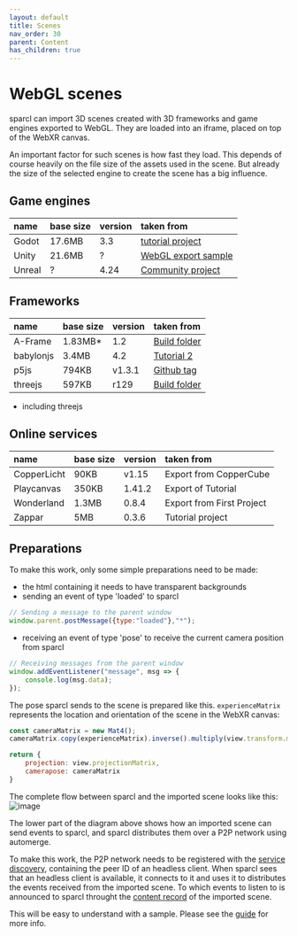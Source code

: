 ```yaml
---
layout: default
title: Scenes
nav_order: 30
parent: Content
has_children: true
---
```


# WebGL scenes

sparcl can import 3D scenes created with 3D frameworks and game engines exported to WebGL. 
They are loaded into an iframe, placed on top of the WebXR canvas. 

An important factor for such scenes is how fast they load. This depends of course heavily 
on the file size of the assets used in the scene. But already the size of the selected engine
to create the scene has a big influence. 

## Game engines

| name          | base size   | version   | taken from                  |
|:--------------|:------------|:----------|:----------------------------|
|       Godot   |  17.6MB     |   3.3     |  [tutorial project](https://github.com/GDQuest/godot-3d-dodge-the-creeps/releases/tag/1.1.0)           |
|       Unity   |  21.6MB     |    ?      |  [WebGL export sample](https://de-panther.github.io/unity-webxr-export/Build/)        |
|      Unreal   |    ?        |   4.24    |  [Community project](https://github.com/UnrealEngineHTML5/Documentation)          |


## Frameworks

| name          | base size   | version   | taken from                  |
|:--------------|:------------|:----------|:----------------------------|
|     A-Frame   |  1.83MB*    |   1.2     |  [Build folder](https://github.com/aframevr/aframe/blob/master/dist/aframe-v1.2.0.min.js)               |
|   babylonjs   |   3.4MB     |   4.2     |  [Tutorial 2](https://doc.babylonjs.com/webpages/app2)                 |
|        p5js   |   794KB     |  v1.3.1   |  [Github tag](https://github.com/processing/p5.js/releases/tag/v1.3.1)                 |
|     threejs   |   597KB     |  r129     |  [Build folder](https://github.com/mrdoob/three.js/tree/dev/build)               |

* including threejs

## Online services

| name          | base size   | version   | taken from                  |
|:--------------|:------------|:----------|:----------------------------|
| CopperLicht   |    90KB     |  v1.15    |  Export from CopperCube     |
|  Playcanvas   |   350KB     |   1.41.2  |  Export of Tutorial         |
|  Wonderland   |   1.3MB     |   0.8.4   |  Export from First Project  |
|      Zappar   |     5MB     |   0.3.6   |  Tutorial project           |




## Preparations
To make this work, only some simple preparations need to be made:
* the html containing it needs to have transparent backgrounds
* sending an event of type 'loaded' to sparcl
```javascript
// Sending a message to the parent window
window.parent.postMessage({type:"loaded"},"*");
```
* receiving an event of type 'pose' to receive the current camera position from sparcl
```javascript
// Receiving messages from the parent window
window.addEventListener("message", msg => {
    console.log(msg.data);
});
```

The pose sparcl sends to the scene is prepared like this. `experienceMatrix` represents the location and orientation of the scene in the WebXR canvas:
```javascript
const cameraMatrix = new Mat4();
cameraMatrix.copy(experienceMatrix).inverse().multiply(view.transform.matrix);

return {
    projection: view.projectionMatrix,
    camerapose: cameraMatrix
}
```

The complete flow between sparcl and the imported scene looks like this:
![image](https://user-images.githubusercontent.com/231274/116106498-727b3a00-a6b2-11eb-8367-615c423f7c31.png)

The lower part of the diagram above shows how an imported scene can send events to sparcl, and sparcl distributes them over a P2P network using automerge.

To make this work, the P2P network needs to be registered with the [service discovery](/sparcl/glossary.html#spatial-service-discovery-ssd), containing the peer ID of an headless client. When sparcl sees that an headless client is available, it connects to it and uses it to distributes the events received from the imported scene. To which events to listen to is announced to sparcl throught the [content record](https://openarcloud.github.io/sparcl/glossary.html#spatial-content-record-scr) of the imported scene.

This will be easy to understand with a sample. Please see the [guide](/sparcl/guides/multiuser.md) for more info. 


